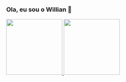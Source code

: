### Ola, eu sou o Willian 👋

 <div>
  <a href="https://github.com/uillia">
  <img height="150em" src="https://github-readme-stats.vercel.app/api?username=uillia&show_icons=true&theme=dark&include_all_commits=true&count_private=true"/>
  <img height="150em" src="https://github-readme-stats.vercel.app/api/top-langs/?username=uillia&layout=compact&langs_count=7&theme=dark"/>
   </div>
